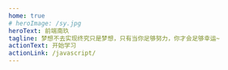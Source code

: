 ```yaml
---
home: true
# heroImage: /sy.jpg
heroText: 前端南玖
tagline: 梦想不去实现终究只是梦想，只有当你足够努力，你才会足够幸运~
actionText: 开始学习
actionLink: /javascript/
---
```

